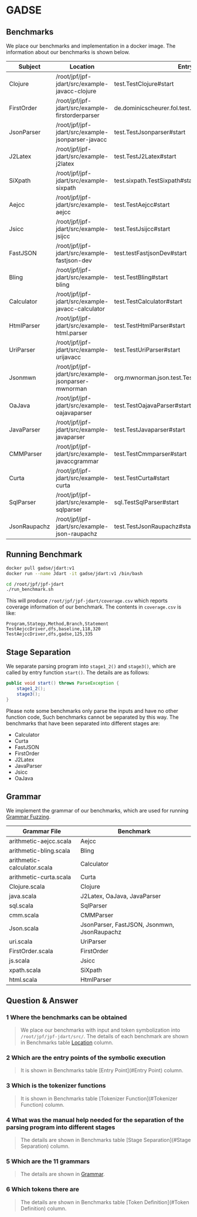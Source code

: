 # GADSE

## Benchmarks

We place our benchmarks and implementation in a docker image. The information about our benchmarks is shown below.

| Subject      | <span id="Location">Location</span>                 | <span id="Entry Point">Entry Point</span>           | <span id="Tokenizer Function">Tokenizer Function</span>      | <span id="Token Definition">Token Definition</span> |
| ------------ | --------------------------------------------------- | --------------------------------------------------- | ------------------------------------------------------------ | --------------------------------------------------- |
| Clojure      | /root/jpf/jpf-jdart/src/example-javacc-clojure      | test.TestClojure#start                              | clojure.ClojureParserTokenManager#getNextToken               | clojure.ClojureParserConstants                      |
| FirstOrder   | /root/jpf/jpf-jdart/src/example-firstorderparser    | de.dominicscheurer.fol.test.TestFirstOrder#start    | de.dominicscheurer.fol.parser.FOLParserTokenManager#getNextToken | de.dominicscheurer.fol.parser.FOLParserConstants    |
| JsonParser   | /root/jpf/jpf-jdart/src/example-jsonparser-javacc   | test.TestJsonparser#start                           | jsonparser.JSONParserTokenManager#getNextToken               | jsonparser.JSONParserConstants                      |
| J2Latex      | /root/jpf/jpf-jdart/src/example-j2latex             | test.TestJ2Latex#start                              | com.github.situx.compiler.parser.C1TokenManager#getNextToken | com.github.situx.compiler.parser.C1Constants        |
| SiXpath      | /root/jpf/jpf-jdart/src/example-sixpath             | test.sixpath.TestSixpath#start                      | de.fzi.XPath.Parser.XPathParserTokenManager#getNextToken     | de.fzi.XPath.Parser.XPathParserConstants            |
| Aejcc        | /root/jpf/jpf-jdart/src/example-aejcc               | test.TestAejcc#start                                | ca.ubc.cs411.aejcc.parser.AEParserTokenManager#getNextToken  | ca.ubc.cs411.aejcc.parser.AEParserConstants         |
| Jsicc        | /root/jpf/jpf-jdart/src/example-jsijcc              | test.TestJsijcc#start                               | javascriptInterpreter.parser.JavascriptTokenManager#getNextToken | javascriptInterpreter.parser.JavascriptConstants    |
| FastJSON     | /root/jpf/jpf-jdart/src/example-fastjson-dev        | test.testFastjsonDev#start                          | com.alibaba.fastjson.parser.JSONLexer#token                  | com.alibaba.fastjson.parser.JSONToken               |
| Bling        | /root/jpf/jpf-jdart/src/example-bling               | test.TestBling#start                                | com.cloudability.bling.ast.BlingParserTokenManager#getNextToken | com.cloudability.bling.ast.BlingParserConstants     |
| Calculator   | /root/jpf/jpf-jdart/src/example-javacc-calculator   | test.TestCalculator#start                           | com.braxisltd.calculator.ArithmeticParserTokenManager#getNextToken | com.braxisltd.calculator.ArithmeticParserConstants  |
| HtmlParser   | /root/jpf/jpf-jdart/src/example-html.parser         | test.TestHtmlParser#start                           | html.parser.testTokenManager#getNextToken                    | html.parser.testConstants                           |
| UriParser    | /root/jpf/jpf-jdart/src/example-urijavacc           | test.TestUriParser#start                            | uri.ParserTokenManager#getNextToken                          | uri.ParserConstants                                 |
| Jsonmwn      | /root/jpf/jpf-jdart/src/example-jsonparser-mwnorman | org.mwnorman.json.test.TestJsonParserMwnorman#start | org.mwnorman.json.JSONParserTokenManager#getNextToken        | org.mwnorman.json.JSONParserConstants               |
| OaJava       | /root/jpf/jpf-jdart/src/example-oajavaparser        | test.TestOajavaParser#start                         | com.viaoa.javaparser.JavaParserTokenManager#getNextToken     | com.viaoa.javaparser.JavaParserConstants            |
| JavaParser   | /root/jpf/jpf-jdart/src/example-javaparser          | test.TestJavaparser#start                           | japa.parser.ASTParserTokenManager#getNextToken               | japa.parser.ASTParserConstants                      |
| CMMParser    | /root/jpf/jpf-jdart/src/example-javaccgrammar       | test.TestCmmparser#start                            | rong.CMMParserTokenManager#getNextToken                      | rong.CMMParserConstants                             |
| Curta        | /root/jpf/jpf-jdart/src/example-curta               | test.TestCurta#start                                | nl.bigo.curta.CurtaParserTokenManager#getNextToken           | nl.bigo.curta.CurtaParserConstants                  |
| SqlParser    | /root/jpf/jpf-jdart/src/example-sqlparser           | sql.TestSqlParser#start                             | sql.ParserTokenManager#getNextToken                          | sql.ParserConstants                                 |
| JsonRaupachz | /root/jpf/jpf-jdart/src/example-json-raupachz       | test.TestJsonRaupachz#start                         | parser.JSONTokenManager#getNextToken                         | parser.JSONConstants                                |

## Running Benchmark

```bash
docker pull gadse/jdart:v1
docker run --name Jdart -it gadse/jdart:v1 /bin/bash

cd /root/jpf/jpf-jdart
./run_benchmark.sh
```

This will produce `/root/jpf/jpf-jdart/coverage.csv` which reports coverage information of our benchmark. The contents in `coverage.csv` is like:

```
Program,Stategy,Method,Branch,Statement
TestAejccDriver,dfs,baseline,118,320
TestAejccDriver,dfs,gadse,125,335
```

## Stage Separation

We separate parsing program into `stage1_2()` and `stage3()`, which are called by entry function `start()`. The details are as follows: 

```java
public void start() throws ParseException {
    stage1_2();
    stage3();
}
```

Please note some benchmarks only parse the inputs and have no other function code, Such benchmarks cannot be separated by this way. The benchmarks that have been separated into different stages are:

- Calculator
- Curta
- FastJSON
- FirstOrder
- J2Latex
- JavaParser
- Jsicc
- OaJava

## Grammar

We implement the grammar of our benchmarks, which are  used for running [Grammar Fuzzing](https://github.com/havrikov/tribble).

| Grammar File                | Benchmark                                   |
| --------------------------- | ------------------------------------------- |
| arithmetic-aejcc.scala      | Aejcc                                       |
| arithmetic-bling.scala      | Bling                                       |
| arithmetic-calculator.scala | Calculator                                  |
| arithmetic-curta.scala      | Curta                                       |
| Clojure.scala               | Clojure                                     |
| java.scala                  | J2Latex, OaJava, JavaParser                 |
| sql.scala                   | SqlParser                                   |
| cmm.scala                   | CMMParser                                   |
| Json.scala                  | JsonParser, FastJSON, Jsonmwn, JsonRaupachz |
| uri.scala                   | UriParser                                   |
| FirstOrder.scala            | FirstOrder                                  |
| js.scala                    | Jsicc                                       |
| xpath.scala                 | SiXpath                                     |
| html.scala                  | HtmlParser                                  |




## Question & Answer

### 1 Where the benchmarks can be obtained

> We place our benchmarks with input and token symbolization into `/root/jpf/jpf-jdart/src/`. The details of each benchmark are shown in Benchmarks table [Location](#Location) column.

### 2 Which are the entry points of the symbolic execution

> It is shown in Benchmarks table [Entry Point](#Entry Point) column.

### 3 Which is the tokenizer functions

> It is shown in Benchmarks table [Tokenizer Function](#Tokenizer Function) column.

### 4 What was the manual help needed for the separation of the parsing program into different stages 

> The details are shown in Benchmarks table [Stage Separation](#Stage Separation) column.

### 5 Which are the 11 grammars

> The details are shown in [Grammar](#Grammar).

### 6 Which tokens there are

> The details are shown in Benchmarks table  [Token Definition](#Token Definition) column.